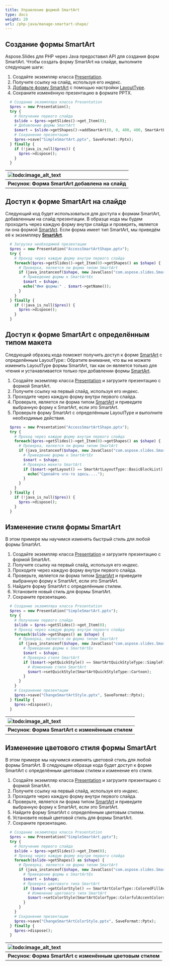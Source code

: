 ```yaml
---
title: Управление формой SmartArt
type: docs
weight: 20
url: /php-java/manage-smartart-shape/
---
```



## **Создание формы SmartArt**
Aspose.Slides для PHP через Java предоставил API для создания форм SmartArt. Чтобы создать форму SmartArt на слайде, выполните следующие шаги:

1. Создайте экземпляр класса [Presentation](https://reference.aspose.com/slides/php-java/aspose.slides/Presentation).
1. Получите ссылку на слайд, используя его индекс.
1. [Добавьте форму SmartArt](https://reference.aspose.com/slides/php-java/aspose.slides/IShapeCollection#addSmartArt-float-float-float-float-int-) с помощью настройки [LayoutType](https://reference.aspose.com/slides/php-java/aspose.slides/SmartArtLayoutType).
1. Сохраните изменённую презентацию в формате PPTX.

```php
  # Создание экземпляра класса Presentation
  $pres = new Presentation();
  try {
    # Получение первого слайда
    $slide = $pres->getSlides()->get_Item(0);
    # Добавление формы SmartArt
    $smart = $slide->getShapes()->addSmartArt(0, 0, 400, 400, SmartArtLayoutType::BasicBlockList);
    # Сохранение презентации
    $pres->save("SimpleSmartArt.pptx", SaveFormat::Pptx);
  } finally {
    if (!java_is_null($pres)) {
      $pres->dispose();
    }
  }
```

|![todo:image_alt_text](https://i.imgur.com/A7PUdeV.png)|
| :- |
|**Рисунок: Форма SmartArt добавлена на слайд**|

## **Доступ к форме SmartArt на слайде**
Следующий код будет использоваться для доступа к формам SmartArt, добавленным на слайд презентации. В образце кода мы будем проходить через каждую форму внутри слайда и проверять, является ли она формой [SmartArt](https://reference.aspose.com/slides/php-java/aspose.slides/SmartArt). Если форма имеет тип SmartArt, мы приведём её к экземпляру [**SmartArt**](https://reference.aspose.com/slides/php-java/aspose.slides/SmartArt).

```php
  # Загрузка необходимой презентации
  $pres = new Presentation("AccessSmartArtShape.pptx");
  try {
    # Проход через каждую форму внутри первого слайда
    foreach($pres->getSlides()->get_Item(0)->getShapes() as $shape) {
      # Проверка, является ли форма типом SmartArt
      if (java_instanceof($shape, new JavaClass("com.aspose.slides.SmartArt"))) {
        # Приведение формы к SmartArtEx
        $smart = $shape;
        echo("Имя формы:" . $smart->getName());
      }
    }
  } finally {
    if (!java_is_null($pres)) {
      $pres->dispose();
    }
  }
```

## **Доступ к форме SmartArt с определённым типом макета**
Следующий образец кода поможет получить доступ к форме [SmartArt](https://reference.aspose.com/slides/php-java/aspose.slides/SmartArt) с определённым LayoutType:: Обратите внимание, что вы не можете изменить LayoutType формы SmartArt, так как он является только для чтения и устанавливается только при добавлении формы [SmartArt](https://reference.aspose.com/slides/php-java/aspose.slides/SmartArt).

1. Создайте экземпляр класса [Presentation](https://reference.aspose.com/slides/php-java/aspose.slides/Presentation) и загрузите презентацию с формой SmartArt.
1. Получите ссылку на первый слайд, используя его индекс.
1. Проходите через каждую форму внутри первого слайда.
1. Проверьте, является ли форма типом [SmartArt](https://reference.aspose.com/slides/php-java/aspose.slides/SmartArt) и приведите выбранную форму к SmartArt, если это SmartArt.
1. Проверьте форму SmartArt с определённым LayoutType и выполните необходимые действия.

```php
  $pres = new Presentation("AccessSmartArtShape.pptx");
  try {
    # Проход через каждую форму внутри первого слайда
    foreach($pres->getSlides()->get_Item(0)->getShapes() as $shape) {
      # Проверка, является ли форма типом SmartArt
      if (java_instanceof($shape, new JavaClass("com.aspose.slides.SmartArt"))) {
        # Приведение формы к SmartArtEx
        $smart = $shape;
        # Проверка макета SmartArt
        if ($smart->getLayout() == SmartArtLayoutType::BasicBlockList) {
          echo("Сделайте что-то здесь....");
        }
      }
    }
  } finally {
    if (!java_is_null($pres)) {
      $pres->dispose();
    }
  }
```

## **Изменение стиля формы SmartArt**
В этом примере мы научимся изменять быстрый стиль для любой формы SmartArt.

1. Создайте экземпляр класса [Presentation](https://reference.aspose.com/slides/php-java/aspose.slides/Presentation) и загрузите презентацию с формой SmartArt.
1. Получите ссылку на первый слайд, используя его индекс.
1. Проходите через каждую форму внутри первого слайда.
1. Проверьте, является ли форма типом [SmartArt](https://reference.aspose.com/slides/php-java/aspose.slides/SmartArt) и приведите выбранную форму к SmartArt, если это SmartArt.
1. Найдите форму SmartArt с определённым стилем.
1. Установите новый стиль для формы SmartArt.
1. Сохраните презентацию.

```php
  # Создание экземпляра класса Presentation
  $pres = new Presentation("SimpleSmartArt.pptx");
  try {
    # Получение первого слайда
    $slide = $pres->getSlides()->get_Item(0);
    # Проход через каждую форму внутри первого слайда
    foreach($slide->getShapes() as $shape) {
      # Проверка, является ли форма типом SmartArt
      if (java_instanceof($shape, new JavaClass("com.aspose.slides.SmartArt"))) {
        # Приведение формы к SmartArtEx
        $smart = $shape;
        # Проверка стиля SmartArt
        if ($smart->getQuickStyle() == SmartArtQuickStyleType::SimpleFill) {
          # Изменение стиля SmartArt
          $smart->setQuickStyle(SmartArtQuickStyleType::Cartoon);
        }
      }
    }
    # Сохранение презентации
    $pres->save("ChangeSmartArtStyle.pptx", SaveFormat::Pptx);
  } finally {
    $pres->dispose();
  }
```

|![todo:image_alt_text](https://i.imgur.com/A7PUdeV.png)|
| :- |
|**Рисунок: Форма SmartArt с изменённым стилем**|

## **Изменение цветового стиля формы SmartArt**
В этом примере мы научимся изменять цветовой стиль для любой формы SmartArt. В следующем образце кода будет доступ к форме SmartArt с определённым цветовым стилем и изменение его стиля.

1. Создайте экземпляр класса [Presentation](https://reference.aspose.com/slides/php-java/aspose.slides/Presentation) и загрузите презентацию с формой SmartArt.
1. Получите ссылку на первый слайд, используя его индекс.
1. Проходите через каждую форму внутри первого слайда.
1. Проверьте, является ли форма типом [SmartArt](https://reference.aspose.com/slides/php-java/aspose.slides/SmartArt) и приведите выбранную форму к SmartArt, если это SmartArt.
1. Найдите форму SmartArt с определённым цветовым стилем.
1. Установите новый цветовой стиль для формы SmartArt.
1. Сохраните презентацию.

```php
  # Создание экземпляра класса Presentation
  $pres = new Presentation("SimpleSmartArt.pptx");
  try {
    # Получение первого слайда
    $slide = $pres->getSlides()->get_Item(0);
    # Проход через каждую форму внутри первого слайда
    foreach($slide->getShapes() as $shape) {
      # Проверка, является ли форма типом SmartArt
      if (java_instanceof($shape, new JavaClass("com.aspose.slides.SmartArt"))) {
        # Приведение формы к SmartArtEx
        $smart = $shape;
        # Проверка цветового типа SmartArt
        if ($smart->getColorStyle() == SmartArtColorType::ColoredFillAccent1) {
          # Изменение цветового типа SmartArt
          $smart->setColorStyle(SmartArtColorType::ColorfulAccentColors);
        }
      }
    }
    # Сохранение презентации
    $pres->save("ChangeSmartArtColorStyle.pptx", SaveFormat::Pptx);
  } finally {
    $pres->dispose();
  }
```

|![todo:image_alt_text](https://i.imgur.com/v2Hwocs.png)|
| :- |
|**Рисунок: Форма SmartArt с изменённым цветовым стилем**|